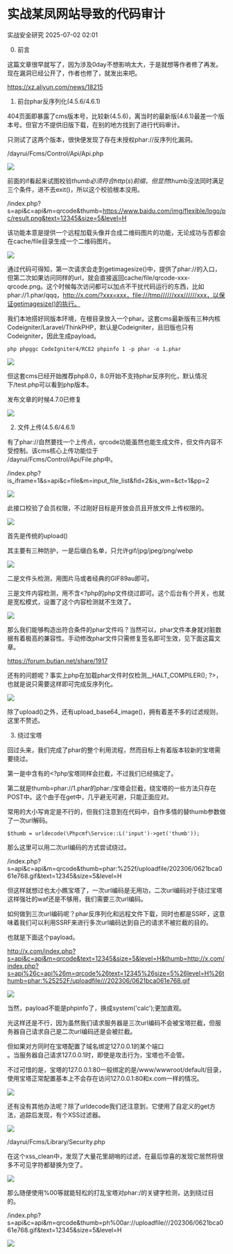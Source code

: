 #  实战某凤网站导致的代码审计  
 实战安全研究   2025-07-02 02:01  
  
0.	前言   
  
  
  
这篇文章很早就写了，因为涉及0day不想影响太大，于是就想等作者修了再发。现在漏洞已经公开了，作者也修了，就发出来吧。  
  
https://xz.aliyun.com/news/18215  
  
  
1.	前台phar反序列化(4.5.6/4.6.1)   
  
  
404页面即暴露了cms版本号，比较新(4.5.6)，离当时的最新版(4.6.1)最差一个版本号。但官方不提供旧版下载，在别的地方找到了进行代码审计。  
  
只测试了这两个版本，很快便发现了存在未授权phar://反序列化漏洞。  
  
/dayrui/Fcms/Control/Api/Api.php  
  
![](https://mmbiz.qpic.cn/mmbiz_png/fUHjCzeNkU61kBn4ITSrlLJS3rjIpGOaic7VlpM8645SOYP9qPBgIYWtnhicISovlTeAhib1YvKeSESMgkNWiadtaw/640?wx_fmt=png&from=appmsg "")  
  
前面的if看起来试图校验$thumb必须符合http(s)前缀，但显然$thumb没法同时满足三个条件，进不去exit()，所以这个校验根本没用。  
  
/index.php?s=api&c=api&m=qrcode&thumb=https://www.baidu.com/img/flexible/logo/pc/result.png&text=12345&size=5&level=H  
  
该功能本意是提供一个远程加载头像并合成二维码图片的功能，无论成功与否都会在cache/file目录生成一个二维码图片。  
  
![](https://mmbiz.qpic.cn/mmbiz_png/fUHjCzeNkU61kBn4ITSrlLJS3rjIpGOaAzkgglIy1ibbqYh19ZAY4Ph4c55nxMpSoScribexxvQDaHc0ARpsntNA/640?wx_fmt=png&from=appmsg "")  
  
通过代码可得知，第一次请求会走到getimagesize()中，提供了phar://的入口，但第二次如果访问同样的url，就会直接返回cache/file/qrcode-xxx-qrcode.png。这个时候每次访问都可以加点不干扰代码运行的东西，比如phar://1.phar/qqq，http://x.com/?xxx=xxx，file:///tmp//////xxx//////xxx，以保证getimagesize()的执行。  
  
我们本地搭好同版本环境，在根目录放入一个phar。这套cms最新版有三种内核Codeigniter/Laravel/ThinkPHP，默认是Codeigniter，且旧版也只有Codeigniter，因此生成payload。  
```
php phpggc CodeIgniter4/RCE2 phpinfo 1 -p phar -o 1.phar
```  
  
![](https://mmbiz.qpic.cn/mmbiz_png/fUHjCzeNkU61kBn4ITSrlLJS3rjIpGOaRsG4faruQHpMGPibyqIic9NTCaVRp80jyLsTkbQExibITD8XGwGe1xibbw/640?wx_fmt=png&from=appmsg "")  
  
但这套cms已经开始推荐php8.0，8.0开始不支持phar反序列化，默认情况下/test.php可以看到php版本。  
  
  
发布文章的时候4.7.0已修复  
  
![](https://mmbiz.qpic.cn/mmbiz_png/fUHjCzeNkU61kBn4ITSrlLJS3rjIpGOaZD2ickPTTLkISIAnW3oKzZeK6dzv4icI6D2YndbeD6l5Q0dVLpHoibmtA/640?wx_fmt=png&from=appmsg "")  
  
  
  
2.	文件上传(4.5.6/4.6.1)  
  
  
有了phar://自然要找一个上传点，qrcode功能虽然也能生成文件，但文件内容不受控制。该cms核心上传功能位于  
/dayrui/Fcms/Control/Api/File.php中。  
  
/index.php?is_iframe=1&s=api&c=file&m=input_file_list&fid=2&is_wm=&ct=1&pp=2  
  
![](https://mmbiz.qpic.cn/mmbiz_png/fUHjCzeNkU61kBn4ITSrlLJS3rjIpGOaAAZ2seBd3JUeWdr0I0rDcibjYricoicZY10NnOTUrxUYg2RUavL8ibgpmQ/640?wx_fmt=png&from=appmsg "")  
  
此接口校验了会员权限，不过刚好目标是开放会员且开放文件上传权限的。  
  
![](https://mmbiz.qpic.cn/mmbiz_png/fUHjCzeNkU61kBn4ITSrlLJS3rjIpGOarxkxFiaZXeMbiaK7PNYwIHg1ia0KwonD4sOKwchmiasfmugeywN6MkEtOw/640?wx_fmt=png&from=appmsg "")  
  
首先是传统的upload()  
  
其主要有三种防护，一是后缀白名单，只允许gif/jpg/jpeg/png/webp  
  
![](https://mmbiz.qpic.cn/mmbiz_png/fUHjCzeNkU61kBn4ITSrlLJS3rjIpGOaTIB1wrTvSvy3rcPnvwj9WDibgicQ9VGIQahY0FV55HJlABZX3RjSwSyA/640?wx_fmt=png&from=appmsg "")  
  
二是文件头检测，用图片马或者经典的GIF89au即可。  
  
三是文件内容检测，用不含<?php的php文件绕过即可。这个后台有个开关，也就是宽松模式，设置了这个内容检测就不生效了。  
  
![](https://mmbiz.qpic.cn/mmbiz_png/fUHjCzeNkU61kBn4ITSrlLJS3rjIpGOaEg0lE6sKGaiboibEv3ny3whza7x6sr6zW1pf2XWI4wiboUVUdB6UbUrlw/640?wx_fmt=png&from=appmsg "")  
  
那么我们能够构造出符合条件的phar文件吗？当然可以，phar文件本身就对脏数据有着极高的兼容性。手动修改phar文件只需修复签名即可生效，见下面这篇文章。  
  
https://forum.butian.net/share/1917  
  
还有<?php __HALT_COMPILER(); ?>的问题呢？事实上php在加载phar文件时仅检测__HALT_COMPILER(); ?>，也就是说只需要这样即可完成反序列化。  
  
![](https://mmbiz.qpic.cn/mmbiz_png/fUHjCzeNkU61kBn4ITSrlLJS3rjIpGOaqDxRdpVLLTyTRgWaA7nUdyoHwLHiaT5VOYm2xhHgTibnK5kmVlv640Bg/640?wx_fmt=png&from=appmsg "")  
  
除了upload()之外，还有upload_base64_image()，拥有着差不多的过滤规则，这里不赘述。  
  
  
  
3.	绕过宝塔  
  
回过头来，我们完成了phar的整个利用流程，然而目标上有着版本较新的宝塔需要绕过。  
  
第一是<?php __HALT_COMPILER(); ?>中含有的<?php宝塔同样会拦截，不过我们已经搞定了。  
  
第二就是thumb=phar://1.phar的phar:/宝塔会拦截，绕宝塔的一些方法只存在POST中。这个由于在get中，几乎避无可避，只能正面应对。  
  
常用的大小写肯定是不行的，但我们注意到在代码中，自作多情的替thumb参数做了一次url解码。  
```
$thumb = urldecode(\Phpcmf\Service::L('input')->get('thumb'));
```  
  
那么这里可以用二次url编码的方式尝试绕过。  
  
/index.php?s=api&c=api&m=qrcode&thumb=phar:%252f/uploadfile/202306/0621bca061e768.gif&text=12345&size=5&level=H  
  
但这样就想过也太小瞧宝塔了，一次url编码是无用功，二次url编码对于绕过宝塔这样强壮的waf还是不够用，我们需要三次url编码。  
  
如何做到三次url编码呢？phar反序列化和远程文件下载，同时也都是SSRF，这意味着我们可以利用SSRF来进行多次url编码达到自己的请求不被拦截的目的。  
  
也就是下面这个payload。  
  
http://x.com/index.php?s=api&c=api&m=qrcode&text=12345&size=5&level=H&thumb=http://x.com/index.php?s=api%26c=api%26m=qrcode%26text=12345%26size=5%26level=H%26thumb=phar:%25252F/uploadfile///202306/0621bca061e768.gif  
  
![](https://mmbiz.qpic.cn/mmbiz_png/fUHjCzeNkU61kBn4ITSrlLJS3rjIpGOaIGxfbQooZUjytAwDSaZcOslazVKrStR1SdxVxWLTj0xY5mhn2DKw0A/640?wx_fmt=png&from=appmsg "")  
  
当然，payload不能是phpinfo了，换成system('calc');更加直观。  
  
  
光这样还是不行，因为虽然我们请求服务器是三次url编码不会被宝塔拦截，但服务器自己请求自己是二次url编码还是会被拦截。  
  
但如果对方同时在宝塔配置了域名绑定127.0.0.1的某个端口  
。当服务器自己请求127.0.0.1时，即使是攻击行为，宝塔也不会管。  
  
不过可惜的是，宝塔的127.0.0.1:80一般绑定的是/www/wwwroot/default/目录，使用宝塔正常配置基本上不会存在访问127.0.0.1:80和x.com一样的情况。  
  
![](https://mmbiz.qpic.cn/mmbiz_png/fUHjCzeNkU61kBn4ITSrlLJS3rjIpGOaQaSiaopiaZLKJZhwia27IcqsGMGLW82gPTcbiadl3ySggJI4m7Dn6SKD9w/640?wx_fmt=png&from=appmsg "")  
  
还有没有其他办法呢？除了urldecode我们还注意到，它使用了自定义的get方法，追踪后发现，有个XSS过滤器。  
  
![](https://mmbiz.qpic.cn/mmbiz_png/fUHjCzeNkU61kBn4ITSrlLJS3rjIpGOa80NLsstsllzCBzBTNiae3qAbARia8K3p3XiaxqS2iaym9K8UIOa3hg5ONA/640?wx_fmt=png&from=appmsg "")  
  
/dayrui/Fcms/Library/Security.php  
  
在这个xss_clean中，发现了大量花里胡哨的过滤，在最后惊喜的发现它居然将很多不可见字符都替换为空了。  
  
![](https://mmbiz.qpic.cn/mmbiz_png/fUHjCzeNkU61kBn4ITSrlLJS3rjIpGOaiawVhmqTgUddwZKZHutqLtQyicbfzViboWkSv6jUV34dOicZtcJHlEuhjw/640?wx_fmt=png&from=appmsg "")  
  
那么随便使用%00等就能轻松的打乱宝塔对phar:/的关键字检测，达到绕过目的。  
  
/index.php?s=api&c=api&m=qrcode&thumb=ph%00ar://uploadfile///202306/0621bca061e768.gif&text=12345&size=5&level=H  
  
![](https://mmbiz.qpic.cn/mmbiz_png/fUHjCzeNkU61kBn4ITSrlLJS3rjIpGOaR7JWXIIetuiccf7OfDp0UwYcsc89KfR3SlibrmfrLwkrTeUh3z5BNQJw/640?wx_fmt=png&from=appmsg "")  
  
  
